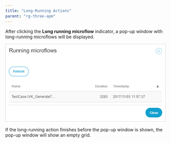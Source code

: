 ```yaml
---
title: "Long-Running Actions"
parent: "rg-three-apm"
---
```


After clicking the **Long running microflow** indicator, a pop-up window with long-running microflows will be displayed.

 ![](attachments/rg-three/long-running-actions.png)

If the long-running action finishes before the pop-up window is shown, the pop-up window will show an empty grid.
